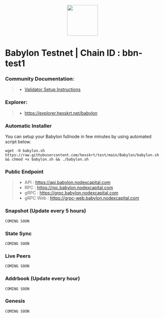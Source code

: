 <p align="center">
  <img height="100" height="auto" src="https://nodejumper.io/assets/img/chain/babylon.webp">
</p>

# Babylon Testnet | Chain ID : bbn-test1

### Community Documentation:
>- [Validator Setup Instructions](https://nodejumper.io/babylon-testnet)

### Explorer:
>-  https://explorer.hexskrt.net/babylon

### Automatic Installer
You can setup your Babylon fullnode in few minutes by using automated script below.
```
wget -O babylon.sh https://raw.githubusercontent.com/hexskrt/test/main/Babylon/babylon.sh && chmod +x babylon.sh && ./babylon.sh
```
### Public Endpoint

>- API : https://api.babylon.nodexcapital.com
>- RPC : https://rpc.babylon.nodexcapital.com
>- gRPC : https://grpc.babylon.nodexcapital.com
>- gRPC Web : https://grpc-web.babylon.nodexcapital.com

### Snapshot (Update every 5 hours)
```
COMING SOON
```

### State Sync
```
COMING SOON
```

### Live Peers
```
COMING SOON
```
### Addrbook (Update every hour)
```
COMING SOON
```
### Genesis
```
COMING SOON
```
